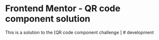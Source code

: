 # Frontend Mentor - QR code component solution

This is a solution to the [QR code component challenge ]
#   d e v e l o p m e n t  
 